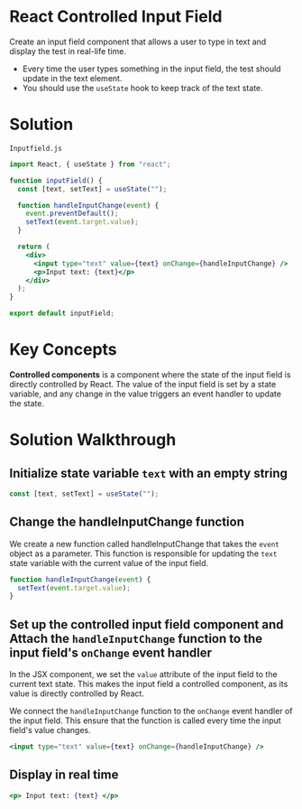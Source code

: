 # React Controlled Input Field

Create an input field component that allows a user to type in text and display the test in real-life time.

- Every time the user types something in the input field, the test should update in the text element.
- You should use the `useState` hook to keep track of the text state.

# Solution

`Inputfield.js`

```jsx
import React, { useState } from "react";

function inputField() {
  const [text, setText] = useState("");

  function handleInputChange(event) {
    event.preventDefault();
    setText(event.target.value);
  }

  return (
    <div>
      <input type="text" value={text} onChange={handleInputChange} />
      <p>Input text: {text}</p>
    </div>
  );
}

export default inputField;
```

# Key Concepts

**Controlled components** is a component where the state of the input field is directly controlled by React. The value of the input field is set by a state variable, and any change in the value triggers an event handler to update the state.

# Solution Walkthrough

## Initialize state variable `text` with an empty string

```jsx
const [text, setText] = useState("");
```

## Change the handleInputChange function

We create a new function called handleInputChange that takes the `event` object as a parameter. This function is responsible for updating the `text` state variable with the current value of the input field.

```jsx
function handleInputChange(event) {
  setText(event.target.value);
}
```

## Set up the controlled input field component and Attach the `handleInputChange` function to the input field's `onChange` event handler

In the JSX component, we set the `value` attribute of the input field to the current text state. This makes the input field a controlled component, as its value is directly controlled by React.

We connect the `handleInputChange` function to the `onChange` event handler of the input field. This ensure that the function is called every time the input field's value changes.

```jsx
<input type="text" value={text} onChange={handleInputChange} />
```

## Display in real time

```jsx
<p> Input text: {text} </p>
```
